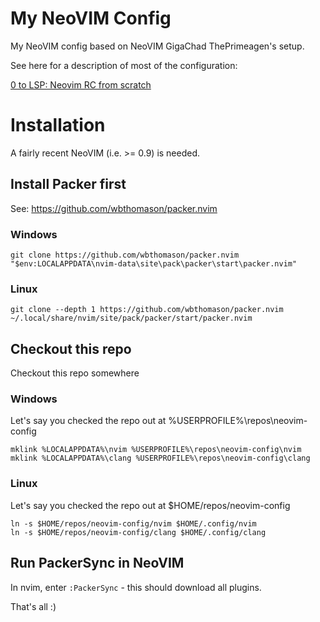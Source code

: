 # My NeoVIM Config

My NeoVIM config based on NeoVIM GigaChad ThePrimeagen's setup.

See here for a description of most of the configuration:

[0 to LSP: Neovim RC from scratch](https://www.youtube.com/watch?v=w7i4amO_zaE)

# Installation

A fairly recent NeoVIM (i.e. >= 0.9) is needed.

## Install Packer first

See: https://github.com/wbthomason/packer.nvim

### Windows

    git clone https://github.com/wbthomason/packer.nvim "$env:LOCALAPPDATA\nvim-data\site\pack\packer\start\packer.nvim"

### Linux

    git clone --depth 1 https://github.com/wbthomason/packer.nvim ~/.local/share/nvim/site/pack/packer/start/packer.nvim

## Checkout this repo

Checkout this repo somewhere

### Windows

Let's say you checked the repo out at %USERPROFILE%\repos\neovim-config

    mklink %LOCALAPPDATA%\nvim %USERPROFILE%\repos\neovim-config\nvim
    mklink %LOCALAPPDATA%\clang %USERPROFILE%\repos\neovim-config\clang

### Linux

Let's say you checked the repo out at $HOME/repos/neovim-config

    ln -s $HOME/repos/neovim-config/nvim $HOME/.config/nvim
    ln -s $HOME/repos/neovim-config/clang $HOME/.config/clang

## Run PackerSync in NeoVIM

In nvim, enter `:PackerSync` - this should download all plugins.

That's all :)
